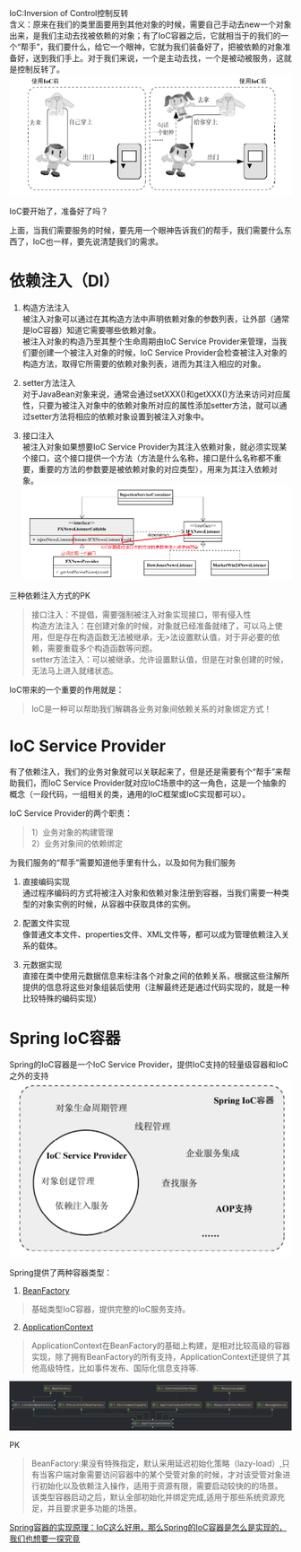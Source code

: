 IoC:Inversion of Control控制反转  
含义：原来在我们的类里面要用到其他对象的时候，需要自己手动去new一个对象出来，是我们主动去找被依赖的对象；有了IoC容器之后，它就相当于的我们的一个“帮手”，我们要什么，给它一个眼神，它就为我们装备好了，把被依赖的对象准备好，送到我们手上。对于我们来说，一个是主动去找，一个是被动被服务，这就是控制反转了。  
![控制反转](./Image/002/IoC直观理解.png)  

IoC要开始了，准备好了吗？  

上面，当我们需要服务的时候，要先用一个眼神告诉我们的帮手，我们需要什么东西了，IoC也一样，要先说清楚我们的需求。  
# 依赖注入（DI）  
1. 构造方法注入  
被注入对象可以通过在其构造方法中声明依赖对象的参数列表，让外部（通常是IoC容器）知道它需要哪些依赖对象。  
被注入对象的构造乃至其整个生命周期由IoC Service Provider来管理，当我们要创建一个被注入对象的时候，IoC Service Provider会检查被注入对象的构造方法，取得它所需要的依赖对象列表，进而为其注入相应的对象。  

2. setter方法注入  
对于JavaBean对象来说，通常会通过setXXX()和getXXX()方法来访问对应属性，只要为被注入对象中的依赖对象所对应的属性添加setter方法，就可以通过setter方法将相应的依赖对象设置到被注入对象中。  

3. 接口注入  
被注入对象如果想要IoC Service Provider为其注入依赖对象，就必须实现某个接口，这个接口提供一个方法（方法是什么名称，接口是什么名称都不重要，重要的方法的参数要是被依赖对象的对应类型），用来为其注入依赖对象。
![接口注入](./Image/002/接口注入.png)  

三种依赖注入方式的PK  
>接口注入：不提倡，需要强制被注入对象实现接口，带有侵入性  
>构造方法注入：在创建对象的时候，对象就已经准备就绪了，可以马上使用，但是存在构造函数无法被继承，无>法设置默认值，对于非必要的依赖，需要重载多个构造函数等问题。  
>setter方法注入：可以被继承，允许设置默认值，但是在对象创建的时候，无法马上进入就绪状态。    

IoC带来的一个重要的作用就是：  
>IoC是一种可以帮助我们解耦各业务对象间依赖关系的对象绑定方式！  

# IoC Service Provider  
有了依赖注入，我们的业务对象就可以关联起来了，但是还是需要有个“帮手”来帮助我们，而IoC Service Provider就对应IoC场景中的这一角色，这是一个抽象的概念（一段代码，一组相关的类，通用的IoC框架或IoC实现都可以）。  

IoC Service Provider的两个职责：  
>1）业务对象的构建管理   
>2）业务对象间的依赖绑定

为我们服务的“帮手”需要知道他手里有什么，以及如何为我们服务  

1. 直接编码实现  
通过程序编码的方式将被注入对象和依赖对象注册到容器，当我们需要一种类型的对象实例的时候，从容器中获取具体的实例。  

2. 配置文件实现  
像普通文本文件、properties文件、XML文件等，都可以成为管理依赖注入关系的载体。   

3. 元数据实现  
直接在类中使用元数据信息来标注各个对象之间的依赖关系，根据这些注解所提供的信息将这些对象组装后使用（注解最终还是通过代码实现的，就是一种比较特殊的编码实现）  

# Spring IoC容器
Spring的IoC容器是一个IoC Service Provider，提供IoC支持的轻量级容器和IoC之外的支持  
![Spring的IoC容器](./Image/002/Spring的IoC容器.png)  

Spring提供了两种容器类型：
1. [BeanFactory](./002001BeanFactory.md)  
>基础类型IoC容器，提供完整的IoC服务支持。


2. [ApplicationContext](./002002ApplicationContext.md)   
>ApplicationContext在BeanFactory的基础上构建，是相对比较高级的容器实现，除了拥有BeanFactory的所有支持，ApplicationContext还提供了其他高级特性，比如事件发布、国际化信息支持等.

![ApplicationContext与BeanFactory](./Image/002/ApplicationContext.png)  

PK  
>BeanFactory:果没有特殊指定，默认采用延迟初始化策略（lazy-load）,只有当客户端对象需要访问容器中的某个受管对象的时候，才对该受管对象进行初始化以及依赖注入操作，适用于资源有限，需要启动较快的的场景。  
>该类型容器启动之后，默认全部初始化并绑定完成,适用于那些系统资源充足，并且要求更多功能的场景。  


[Spring容器的实现原理：IoC这么好用，那么Spring的IoC容器是怎么是实现的，我们也想要一探究竟](./002003SpringIoc一探究竟.md)



















